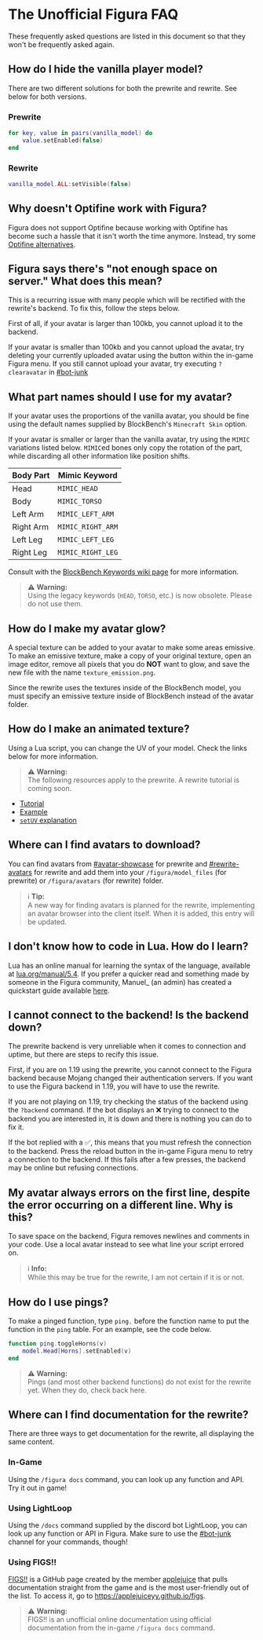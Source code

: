 # The Unofficial Figura FAQ

These frequently asked questions are listed in this document so that they won't be frequently asked again.

## How do I hide the vanilla player model?

There are two different solutions for both the prewrite and rewrite. See below for both versions.

### Prewrite

```lua
for key, value in pairs(vanilla_model) do
	value.setEnabled(false)    
end
```

### Rewrite

```lua
vanilla_model.ALL:setVisible(false)
```

## Why doesn't Optifine work with Figura?

Figura does not support Optifine because working with Optifine has become such a hassle that it isn't worth the time anymore. Instead, try some [Optifine alternatives](https://lambdaurora.dev/optifine_alternatives).

## Figura says there's "not enough space on server." What does this mean?

This is a recurring issue with many people which will be rectified with the rewrite's backend. To fix this, follow the steps below.

First of all, if your avatar is larger than 100kb, you cannot upload it to the backend.

If your avatar is smaller than 100kb and you cannot upload the avatar, try deleting your currently uploaded avatar using the button within the in-game Figura menu. If you still cannot upload your avatar, try executing `?clearavatar` in [#bot-junk](https://discord.com/channels/805969743466332191/824741434078396468)

## What part names should I use for my avatar?

If your avatar uses the proportions of the vanilla avatar, you should be fine using the default names supplied by BlockBench's `Minecraft Skin` option.

If your avatar is smaller or larger than the vanilla avatar, try using the `MIMIC` variations listed below. `MIMIC`ed bones only copy the rotation of the part, while discarding all other information like position shifts.

| Body Part | Mimic Keyword |
| --- | --- |
| Head | `MIMIC_HEAD` |
| Body | `MIMIC_TORSO` |
| Left Arm | `MIMIC_LEFT_ARM` |
| Right Arm | `MIMIC_RIGHT_ARM` |
| Left Leg | `MIMIC_LEFT_LEG` |
| Right Leg | `MIMIC_RIGHT_LEG` |

Consult with the [BlockBench Keywords wiki page](https://github.com/Moonlight-MC/Figura/wiki/Blockbench-Keywords) for more information.

> ⚠️ **Warning:**  
> Using the legacy keywords (`HEAD`, `TORSO`, etc.) is now obsolete. Please do not use them.

## How do I make my avatar glow?

A special texture can be added to your avatar to make some areas emissive. To make an emissive texture, make a copy of your original texture, open an image editor, remove all pixels that you do **NOT** want to glow, and save the new file with the name `texture_emission.png`.

Since the rewrite uses the textures inside of the BlockBench model, you must specify an emissive texture inside of BlockBench instead of the avatar folder.

## How do I make an animated texture?

Using a Lua script, you can change the UV of your model. Check the links below for more information.

> ⚠️ **Warning:**  
> The following resources apply to the prewrite. A rewrite tutorial is coming soon.

- [Tutorial](https://manuel-3.github.io/animated-texture)
- [Example](https://discord.com/channels/805969743466332191/808155531389698079/908426876345811014)
- [`setUV` explanation](https://discord.com/channels/805969743466332191/808155531389698079/924140280909819904)

## Where can I find avatars to download?

You can find avatars from [#avatar-showcase](https://discord.com/channels/805969743466332191/808259850223616030) for prewrite and [#rewrite-avatars](https://discord.com/channels/805969743466332191/976527692549726258) for rewrite and add them into your `/figura/model_files` (for prewrite) or `/figura/avatars` (for rewrite) folder.

> ℹ️ **Tip:**  
> A new way for finding avatars is planned for the rewrite, implementing an avatar browser into the client itself. When it is added, this entry will be updated.

## I don't know how to code in Lua. How do I learn?

Lua has an online manual for learning the syntax of the language, available at [lua.org/manual/5.4](https://www.lua.org/manual/5.4/). If you prefer a quicker read and something made by someone in the Figura community, Manuel_ (an admin) has created a quickstart guide available [here](https://manuel-3.github.io/lua-quickstart).

## I cannot connect to the backend! Is the backend down?

The prewrite backend is very unreliable when it comes to connection and uptime, but there are steps to recify this issue.

First, if you are on 1.19 using the prewrite, you cannot connect to the Figura backend because Mojang changed their authentication servers. If you want to use the Figura backend in 1.19, you will have to use the rewrite.

If you are not playing on 1.19, try checking the status of the backend using the `?backend` command. If the bot displays an :x: trying to connect to the backend you are interested in, it is down and there is nothing you can do to fix it. 

If the bot replied with a :white_check_mark:, this means that you must refresh the connection to the backend. Press the reload button in the in-game Figura menu to retry a connection to the backend. If this fails after a few presses, the backend may be online but refusing connections.

## My avatar always errors on the first line, despite the error occurring on a different line. Why is this?

To save space on the backend, Figura removes newlines and comments in your code. Use a local avatar instead to see what line your script errored on.

> ℹ️ **Info:**  
> While this may be true for the rewrite, I am not certain if it is or not.

## How do I use pings?

To make a pinged function, type `ping.` before the function name to put the function in the `ping` table. For an example, see the code below.

```lua
function ping.toggleHorns(v)
	model.Head[Horns].setEnabled(v)
end
```

> ⚠️ **Warning:**  
> Pings (and most other backend functions) do not exist for the rewrite yet. When they do, check back here.

## Where can I find documentation for the rewrite?

There are three ways to get documentation for the rewrite, all displaying the same content.

### In-Game

Using the `/figura docs` command, you can look up any function and API. Try it out in game!

### Using LightLoop

Using the `/docs` command supplied by the discord bot LightLoop, you can look up any function or API in Figura. Make sure to use the [#bot-junk](https://discord.com/channels/805969743466332191/824741434078396468) channel for your commands, though!

### Using FIGS!!

[FIGS!!](https://applejuiceyy.github.io/figs) is a GitHub page created by the member [applejuice](https://github.com/applejuiceyy) that pulls documentation straight from the game and is the most user-friendly out of the list. To access it, go to <https://applejuiceyy.github.io/figs>.

> ⚠️ **Warning:**  
> FIGS!! is an unofficial online documentation using official documentation from the in-game `/figura docs` command.
